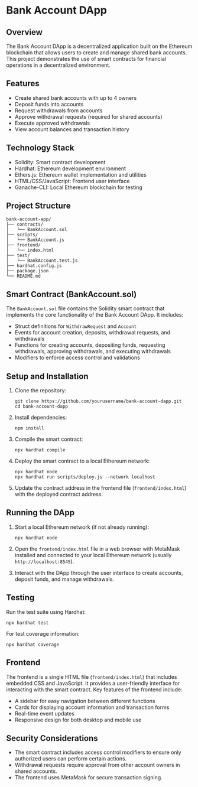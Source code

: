 # Bank Account DApp

## Overview

The Bank Account DApp is a decentralized application built on the Ethereum blockchain that allows users to create and manage shared bank accounts. This project demonstrates the use of smart contracts for financial operations in a decentralized environment.

## Features

- Create shared bank accounts with up to 4 owners
- Deposit funds into accounts
- Request withdrawals from accounts
- Approve withdrawal requests (required for shared accounts)
- Execute approved withdrawals
- View account balances and transaction history

## Technology Stack

- Solidity: Smart contract development
- Hardhat: Ethereum development environment
- Ethers.js: Ethereum wallet implementation and utilities
- HTML/CSS/JavaScript: Frontend user interface
- Ganache-CLI: Local Ethereum blockchain for testing

## Project Structure

```
bank-account-app/
├── contracts/
│   └── BankAccount.sol
├── scripts/
│   └── BankAccount.js
├── frontend/
│   └── index.html
├── test/
│   └── BankAccount.test.js
├── hardhat.config.js
├── package.json
└── README.md
```

## Smart Contract (BankAccount.sol)

The `BankAccount.sol` file contains the Solidity smart contract that implements the core functionality of the Bank Account DApp. It includes:

- Struct definitions for `WithdrawRequest` and `Account`
- Events for account creation, deposits, withdrawal requests, and withdrawals
- Functions for creating accounts, depositing funds, requesting withdrawals, approving withdrawals, and executing withdrawals
- Modifiers to enforce access control and validations

## Setup and Installation

1. Clone the repository:
   ```
   git clone https://github.com/yourusername/bank-account-dapp.git
   cd bank-account-dapp
   ```

2. Install dependencies:
   ```
   npm install
   ```

3. Compile the smart contract:
   ```
   npx hardhat compile
   ```

4. Deploy the smart contract to a local Ethereum network:
   ```
   npx hardhat node
   npx hardhat run scripts/deploy.js --network localhost
   ```

5. Update the contract address in the frontend file (`frontend/index.html`) with the deployed contract address.

## Running the DApp

1. Start a local Ethereum network (if not already running):
   ```
   npx hardhat node
   ```

2. Open the `frontend/index.html` file in a web browser with MetaMask installed and connected to your local Ethereum network (usually `http://localhost:8545`).

3. Interact with the DApp through the user interface to create accounts, deposit funds, and manage withdrawals.

## Testing

Run the test suite using Hardhat:

```
npx hardhat test
```

For test coverage information:

```
npx hardhat coverage
```

## Frontend

The frontend is a single HTML file (`frontend/index.html`) that includes embedded CSS and JavaScript. It provides a user-friendly interface for interacting with the smart contract. Key features of the frontend include:

- A sidebar for easy navigation between different functions
- Cards for displaying account information and transaction forms
- Real-time event updates
- Responsive design for both desktop and mobile use

## Security Considerations

- The smart contract includes access control modifiers to ensure only authorized users can perform certain actions.
- Withdrawal requests require approval from other account owners in shared accounts.
- The frontend uses MetaMask for secure transaction signing.

